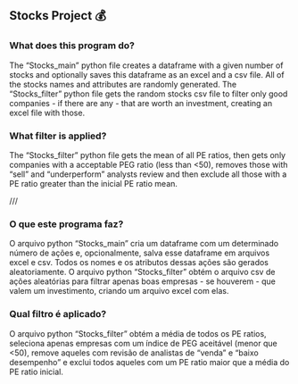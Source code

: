 ## Stocks Project 💰
### What does this program do?
The “Stocks_main” python file creates a dataframe with a given number of stocks and
optionally saves this dataframe as an excel and a csv file. All of the stocks names and
attributes are randomly generated. The “Stocks_filter” python file gets the random stocks
csv file to filter only good companies - if there are any - that are worth an investment,
creating an excel file with those.
### What filter is applied?
The “Stocks_filter” python file gets the mean of all PE ratios, then gets only companies with
a acceptable PEG ratio (less than <50), removes those with “sell” and “underperform”
analysts review and then exclude all those with a PE ratio greater than the inicial PE ratio
mean.

///

### O que este programa faz?
O arquivo python “Stocks_main” cria um dataframe com um determinado número de ações e,
opcionalmente, salva esse dataframe em arquivos excel e csv. Todos os nomes e os atributos
dessas ações são gerados aleatoriamente. O arquivo python “Stocks_filter” obtém o arquivo
csv de ações aleatórias para filtrar apenas boas empresas - se houverem - que valem um
investimento, criando um arquivo excel com elas.

### Qual filtro é aplicado?
O arquivo python “Stocks_filter” obtém a média de todos os PE ratios, seleciona apenas
empresas com um índice de PEG aceitável (menor que <50), remove aqueles com revisão de
analistas de “venda” e “baixo desempenho” e exclui todos aqueles com um PE ratio maior que
a média do PE ratio inicial.

